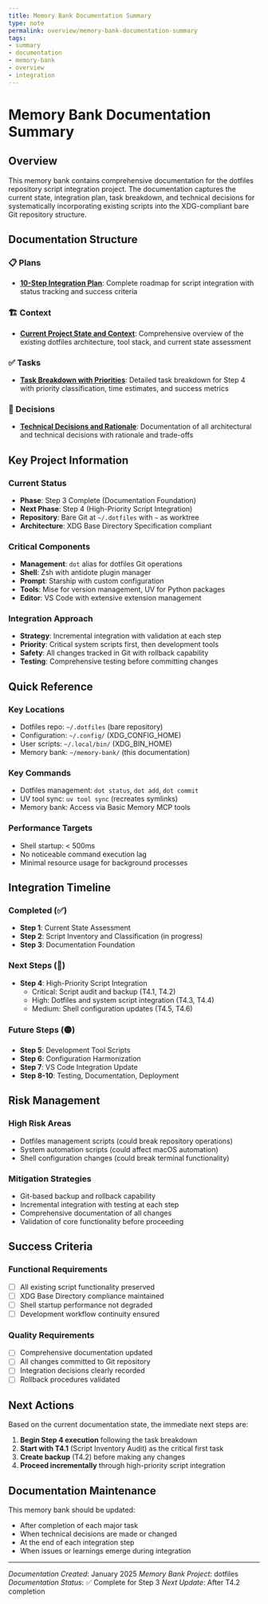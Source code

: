 ```yaml
---
title: Memory Bank Documentation Summary
type: note
permalink: overview/memory-bank-documentation-summary
tags:
- summary
- documentation
- memory-bank
- overview
- integration
---
```


# Memory Bank Documentation Summary

## Overview

This memory bank contains comprehensive documentation for the dotfiles repository script integration project. The documentation captures the current state, integration plan, task breakdown, and technical decisions for systematically incorporating existing scripts into the XDG-compliant bare Git repository structure.

## Documentation Structure

### 📋 Plans
- **[10-Step Integration Plan](plans/10-step-integration-plan)**: Complete roadmap for script integration with status tracking and success criteria

### 🏗️ Context  
- **[Current Project State and Context](context/current-project-state-and-context)**: Comprehensive overview of the existing dotfiles architecture, tool stack, and current state assessment

### ✅ Tasks
- **[Task Breakdown with Priorities](tasks/task-breakdown-with-priorities)**: Detailed task breakdown for Step 4 with priority classification, time estimates, and success metrics

### 🧠 Decisions
- **[Technical Decisions and Rationale](decisions/technical-decisions-and-rationale)**: Documentation of all architectural and technical decisions with rationale and trade-offs

## Key Project Information

### Current Status
- **Phase**: Step 3 Complete (Documentation Foundation)
- **Next Phase**: Step 4 (High-Priority Script Integration)
- **Repository**: Bare Git at `~/.dotfiles` with `~` as worktree
- **Architecture**: XDG Base Directory Specification compliant

### Critical Components
- **Management**: `dot` alias for dotfiles Git operations
- **Shell**: Zsh with antidote plugin manager
- **Prompt**: Starship with custom configuration  
- **Tools**: Mise for version management, UV for Python packages
- **Editor**: VS Code with extensive extension management

### Integration Approach
- **Strategy**: Incremental integration with validation at each step
- **Priority**: Critical system scripts first, then development tools
- **Safety**: All changes tracked in Git with rollback capability
- **Testing**: Comprehensive testing before committing changes

## Quick Reference

### Key Locations
- Dotfiles repo: `~/.dotfiles` (bare repository)
- Configuration: `~/.config/` (XDG_CONFIG_HOME)
- User scripts: `~/.local/bin/` (XDG_BIN_HOME)
- Memory bank: `~/memory-bank/` (this documentation)

### Key Commands
- Dotfiles management: `dot status`, `dot add`, `dot commit`
- UV tool sync: `uv tool sync` (recreates symlinks)
- Memory bank: Access via Basic Memory MCP tools

### Performance Targets
- Shell startup: < 500ms
- No noticeable command execution lag
- Minimal resource usage for background processes

## Integration Timeline

### Completed (✅)
- **Step 1**: Current State Assessment
- **Step 2**: Script Inventory and Classification (in progress)
- **Step 3**: Documentation Foundation

### Next Steps (🔄)
- **Step 4**: High-Priority Script Integration
  - Critical: Script audit and backup (T4.1, T4.2)
  - High: Dotfiles and system script integration (T4.3, T4.4)
  - Medium: Shell configuration updates (T4.5, T4.6)

### Future Steps (🟡)
- **Step 5**: Development Tool Scripts
- **Step 6**: Configuration Harmonization  
- **Step 7**: VS Code Integration Update
- **Step 8-10**: Testing, Documentation, Deployment

## Risk Management

### High Risk Areas
- Dotfiles management scripts (could break repository operations)
- System automation scripts (could affect macOS automation)
- Shell configuration changes (could break terminal functionality)

### Mitigation Strategies
- Git-based backup and rollback capability
- Incremental integration with testing at each step
- Comprehensive documentation of all changes
- Validation of core functionality before proceeding

## Success Criteria

### Functional Requirements
- [ ] All existing script functionality preserved
- [ ] XDG Base Directory compliance maintained
- [ ] Shell startup performance not degraded
- [ ] Development workflow continuity ensured

### Quality Requirements
- [ ] Comprehensive documentation updated
- [ ] All changes committed to Git repository
- [ ] Integration decisions clearly recorded
- [ ] Rollback procedures validated

## Next Actions

Based on the current documentation state, the immediate next steps are:

1. **Begin Step 4 execution** following the task breakdown
2. **Start with T4.1** (Script Inventory Audit) as the critical first task
3. **Create backup** (T4.2) before making any changes
4. **Proceed incrementally** through high-priority script integration

## Documentation Maintenance

This memory bank should be updated:
- After completion of each major task
- When technical decisions are made or changed
- At the end of each integration step
- When issues or learnings emerge during integration

---

*Documentation Created*: January 2025
*Memory Bank Project*: dotfiles  
*Documentation Status*: ✅ Complete for Step 3
*Next Update*: After T4.2 completion